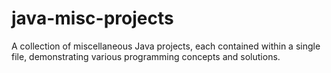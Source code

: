 # java-misc-projects
A collection of miscellaneous Java projects, each contained within a single file, demonstrating various programming concepts and solutions.
